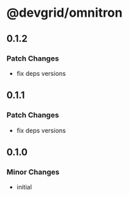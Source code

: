 # @devgrid/omnitron

## 0.1.2

### Patch Changes

- fix deps versions

## 0.1.1

### Patch Changes

- fix deps versions

## 0.1.0

### Minor Changes

- initial
